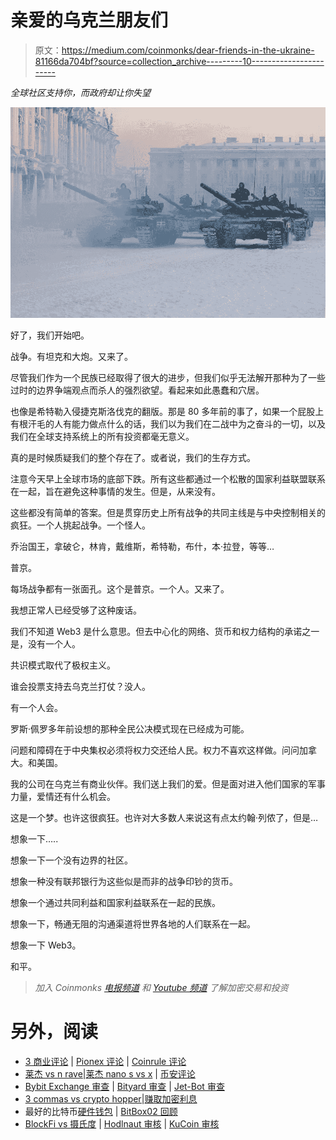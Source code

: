 # 亲爱的乌克兰朋友们

> 原文：<https://medium.com/coinmonks/dear-friends-in-the-ukraine-81166da704bf?source=collection_archive---------10----------------------->

*全球社区支持你，而政府却让你失望*

![](img/b45f84122518e309c2773cdeb69e637e.png)

好了，我们开始吧。

战争。有坦克和大炮。又来了。

尽管我们作为一个民族已经取得了很大的进步，但我们似乎无法解开那种为了一些过时的边界争端观点而杀人的强烈欲望。看起来如此愚蠢和穴居。

也像是希特勒入侵捷克斯洛伐克的翻版。那是 80 多年前的事了，如果一个屁股上有根汗毛的人有能力做点什么的话，我们以为我们在二战中为之奋斗的一切，以及我们在全球支持系统上的所有投资都毫无意义。

真的是时候质疑我们的整个存在了。或者说，我们的生存方式。

注意今天早上全球市场的底部下跌。所有这些都通过一个松散的国家利益联盟联系在一起，旨在避免这种事情的发生。但是，从来没有。

这些都没有简单的答案。但是贯穿历史上所有战争的共同主线是与中央控制相关的疯狂。一个人挑起战争。一个怪人。

乔治国王，拿破仑，林肯，戴维斯，希特勒，布什，本·拉登，等等…

普京。

每场战争都有一张面孔。这个是普京。一个人。又来了。

我想正常人已经受够了这种废话。

我们不知道 Web3 是什么意思。但去中心化的网络、货币和权力结构的承诺之一是，没有一个人。

共识模式取代了极权主义。

谁会投票支持去乌克兰打仗？没人。

有一个人会。

罗斯·佩罗多年前设想的那种全民公决模式现在已经成为可能。

问题和障碍在于中央集权必须将权力交还给人民。权力不喜欢这样做。问问加拿大。和美国。

我的公司在乌克兰有商业伙伴。我们送上我们的爱。但是面对进入他们国家的军事力量，爱情还有什么机会。

这是一个梦。也许这很疯狂。也许对大多数人来说这有点太约翰·列侬了，但是…

想象一下…..

想象一下一个没有边界的社区。

想象一种没有联邦银行为这些似是而非的战争印钞的货币。

想象一个通过共同利益和国家利益联系在一起的民族。

想象一下，畅通无阻的沟通渠道将世界各地的人们联系在一起。

想象一下 Web3。

和平。

> *加入 Coinmonks* [*电报频道*](https://t.me/coincodecap) *和* [*Youtube 频道*](https://www.youtube.com/c/coinmonks/videos) *了解加密交易和投资*

# 另外，阅读

*   [3 商业评论](/coinmonks/3commas-review-an-excellent-crypto-trading-bot-2020-1313a58bec92) | [Pionex 评论](https://coincodecap.com/pionex-review-exchange-with-crypto-trading-bot) | [Coinrule 评论](/coinmonks/coinrule-review-2021-a-beginner-friendly-crypto-trading-bot-daf0504848ba)
*   [莱杰 vs n rave](/coinmonks/ledger-vs-ngrave-zero-7e40f0c1d694)|[莱杰 nano s vs x](/coinmonks/ledger-nano-s-vs-x-battery-hardware-price-storage-59a6663fe3b0) | [币安评论](/coinmonks/binance-review-ee10d3bf3b6e)
*   [Bybit Exchange 审查](/coinmonks/bybit-exchange-review-dbd570019b71) | [Bityard 审查](https://coincodecap.com/bityard-reivew) | [Jet-Bot 审查](https://coincodecap.com/jet-bot-review)
*   [3 commas vs crypto hopper](/coinmonks/3commas-vs-pionex-vs-cryptohopper-best-crypto-bot-6a98d2baa203)|[赚取加密利息](/coinmonks/earn-crypto-interest-b10b810fdda3)
*   最好的比特币[硬件钱包](/coinmonks/hardware-wallets-dfa1211730c6) | [BitBox02 回顾](/coinmonks/bitbox02-review-your-swiss-bitcoin-hardware-wallet-c36c88fff29)
*   [BlockFi vs 摄氏度](/coinmonks/blockfi-vs-celsius-vs-hodlnaut-8a1cc8c26630) | [Hodlnaut 审核](/coinmonks/hodlnaut-review-best-way-to-hodl-is-to-earn-interest-on-your-bitcoin-6658a8c19edf) | [KuCoin 审核](https://coincodecap.com/kucoin-review)